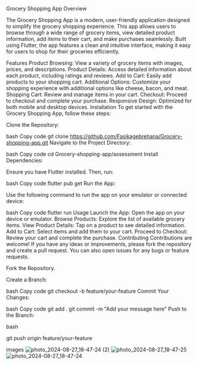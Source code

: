 Grocery Shopping App
Overview


The Grocery Shopping App is a modern, user-friendly application designed to simplify the grocery shopping experience. This app allows users to browse through a wide range of grocery items, view detailed product information, add items to their cart, and make purchases seamlessly. Built using Flutter, the app features a clean and intuitive interface, making it easy for users to shop for their groceries efficiently.

Features
Product Browsing: View a variety of grocery items with images, prices, and descriptions.
Product Details: Access detailed information about each product, including ratings and reviews.
Add to Cart: Easily add products to your shopping cart.
Additional Options: Customize your shopping experience with additional options like cheese, bacon, and meat.
Shopping Cart: Review and manage items in your cart.
Checkout: Proceed to checkout and complete your purchase.
Responsive Design: Optimized for both mobile and desktop devices.
Installation
To get started with the Grocery Shopping App, follow these steps:

Clone the Repository:

bash
Copy code
git clone https://github.com/Fasikagebrehana/Grocery-shopping-app.git
Navigate to the Project Directory:

bash
Copy code
cd Grocery-shopping-app/assessment
Install Dependencies:

Ensure you have Flutter installed. Then, run:

bash
Copy code
flutter pub get
Run the App:

Use the following command to run the app on your emulator or connected device:

bash
Copy code
flutter run
Usage
Launch the App: Open the app on your device or emulator.
Browse Products: Explore the list of available grocery items.
View Product Details: Tap on a product to see detailed information.
Add to Cart: Select items and add them to your cart.
Proceed to Checkout: Review your cart and complete the purchase.
Contributing
Contributions are welcome! If you have any ideas or improvements, please fork the repository and create a pull request. You can also open issues for any bugs or feature requests.

Fork the Repository.

Create a Branch:

bash
Copy code
git checkout -b feature/your-feature
Commit Your Changes:

bash
Copy code
git add .
git commit -m "Add your message here"
Push to the Branch:

bash

git push origin feature/your-feature


images
![photo_2024-08-27_18-47-24 (2)](https://github.com/user-attachments/assets/5829dd01-6468-4812-bbf9-8ca6edc637a7)
![photo_2024-08-27_18-47-25](https://github.com/user-attachments/assets/da86dc24-89ae-4e9c-9748-a3162da45c74)
![photo_2024-08-27_18-47-24](https://github.com/user-attachments/assets/8773d0db-e58f-4980-bb55-f1900bb2b180)
